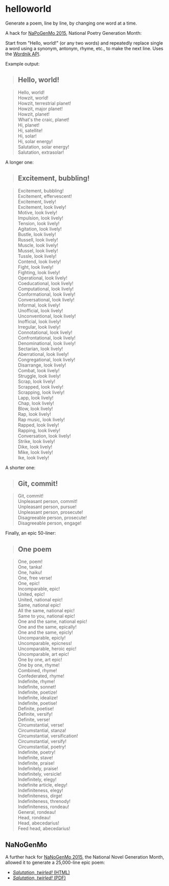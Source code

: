 # helloworld

Generate a poem, line by line, by changing one word at a time.

A hack for [NaPoGenMo 2015](https://github.com/NaPoGenMo/NaPoGenMo2015), National Poetry Generation Month:

Start from "Hello, world!" (or any two words) and repeatedly replace single a word using a synonym, antonym, rhyme, etc., to make the next line. Uses the [Wordnik API](http://developer.wordnik.com/).

Example output:

> ## Hello, world!

> Hello, world!  
Howzit, world!  
Howzit, terrestrial planet!  
Howzit, major planet!  
Howzit, planet!  
What's the craic, planet!  
Hi, planet!  
Hi, satellite!  
Hi, solar!  
Hi, solar energy!  
Salutation, solar energy!  
Salutation, extrasolar!  

A longer one:

> ## Excitement, bubbling!  

> Excitement, bubbling!  
Excitement, effervescent!  
Excitement, lively!  
Excitement, look lively!  
Motive, look lively!  
Impulsion, look lively!  
Tension, look lively!  
Agitation, look lively!  
Bustle, look lively!  
Russell, look lively!  
Muscle, look lively!  
Mussel, look lively!  
Tussle, look lively!  
Contend, look lively!  
Fight, look lively!  
Fighting, look lively!  
Operational, look lively!  
Coeducational, look lively!  
Computational, look lively!  
Conformational, look lively!  
Conversational, look lively!  
Informal, look lively!  
Unofficial, look lively!  
Unconventional, look lively!  
Inofficial, look lively!  
Irregular, look lively!  
Connotational, look lively!  
Confrontational, look lively!  
Denominational, look lively!  
Sectarian, look lively!  
Aberrational, look lively!  
Congregational, look lively!  
Disarrange, look lively!  
Combat, look lively!  
Struggle, look lively!  
Scrap, look lively!  
Scrapped, look lively!  
Scrapping, look lively!  
Lapp, look lively!  
Chap, look lively!  
Blow, look lively!  
Rap, look lively!  
Rap music, look lively!  
Rapped, look lively!  
Rapping, look lively!  
Conversation, look lively!  
Strike, look lively!  
Dike, look lively!  
Mike, look lively!  
Ike, look lively!  

A shorter one:

> ## Git, commit!  

> Git, commit!  
Unpleasant person, commit!  
Unpleasant person, pursue!  
Unpleasant person, prosecute!  
Disagreeable person, prosecute!  
Disagreeable person, engage!  

Finally, an epic 50-liner:

> ## One poem

> One, poem!  
One, tanka!  
One, haiku!  
One, free verse!  
One, epic!  
Incomparable, epic!  
United, epic!  
United, national epic!  
Same, national epic!  
All the same, national epic!  
Same to you, national epic!  
One and the same, national epic!  
One and the same, epically!  
One and the same, epicly!  
Uncomparable, epicly!  
Uncomparable, epicness!  
Uncomparable, heroic epic!  
Uncomparable, art epic!  
One by one, art epic!  
One by one, rhyme!  
Combined, rhyme!  
Confederated, rhyme!  
Indefinite, rhyme!  
Indefinite, sonnet!  
Indefinite, poetize!  
Indefinite, idealize!  
Indefinite, poetise!  
Definite, poetise!  
Definite, versify!  
Definite, verse!  
Circumstantial, verse!  
Circumstantial, stanza!  
Circumstantial, versification!  
Circumstantial, versify!  
Circumstantial, poetry!  
Indefinite, poetry!  
Indefinite, stave!  
Indefinite, praise!  
Indefinitely, praise!  
Indefinitely, versicle!  
Indefinitely, elegy!  
Indefinite article, elegy!  
Indefiniteness, elegy!  
Indefiniteness, dirge!  
Indefiniteness, threnody!  
Indefiniteness, rondeau!  
General, rondeau!  
Head, rondeau!  
Head, abecedarius!  
Feed head, abecedarius!  

## NaNoGenMo

A further hack for [NaNoGenMo 2015](https://github.com/dariusk/NaPoGenMo2015), the National Novel Generation Month, allowed it to generate a 25,000-line epic poem:

 * [*Salutation, twirled!* (HTML)](https://hugovk.github.io/helloworld/output/25k.html)
 * [*Salutation, twirled!* (PDF)](https://hugovk.github.io/helloworld/output/25k.pdf)
